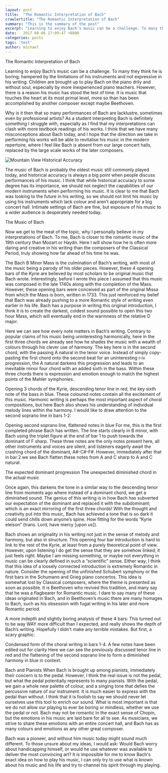 ```yaml
---
layout: post
title:  "The Romantic Interpretation of Bach"
crawlertitle: "The Romantic Interpretation of Bach"
summary: "This is the summary of the post"
excerpt: "Learning to enjoy Bach’s music can be a challenge. To many they think he is boring; hampered by the limitations of his instruments and not expressive in his writing. Children are brought up to play Bach on the piano drily and without soul, especially by more inexperienced piano teachers. However, there is a reason his music has stood the test of time. It is music that touches the heart at its most primal level, more so than has been accomplished by another composer except maybe Beethoven."
date:   2017-08-06 17:09:47 +0800
categories: posts
tags: 'test'
author: michael
---
```

The Romantic Interpretation of Bach

Learning to enjoy Bach’s music can be a challenge. To many they think he is boring; hampered by the limitations of his instruments and not expressive in his writing. Children are brought up to play Bach on the piano drily and without soul, especially by more inexperienced piano teachers. However, there is a reason his music has stood the test of time. It is music that touches the heart at its most primal level, more so than has been accomplished by another composer except maybe Beethoven.

Why is it then that so many performances of Bach are lacklustre, sometimes even by professional artists? As a student interpreting Bach is definitely something I struggle with, especially as I find that my interpretations can clash with more textbook readings of his works. I think that we have many misconceptions about Bach today, and I hope that the direction we take in performing his works will be able to revitalise his music in the modern repertoire, where I feel like Bach is absent from our large concert halls, replaced by the large scale works of the later composers. 

<img src="rails.jpg" alt="Mountain View">
Historical Accuracy

The music of Bach is probably the oldest music still commonly played today, and historical accuracy is always a big point when people discuss performances of his music. I think that while historical accuracy to some degree has its importance, we should not neglect the capabilities of our modern instruments when performing his music. It is clear to me that Bach was looking to the future in his writing, so we should not limit his music by using his instruments which lack colour and aren’t appropriate for a big concert hall. Intimate settings of Bach are fine, but exposure of his music to a wider audience is desperately needed today.

The Music of Bach

Now we get to the meat of the topic, why I personally believe in my interpretations of Bach. To me, Bach is closer to the romantic music of the 19th century than Mozart or Haydn. Here I will show how he is often more daring and creative in his writing than the composers of the Classical Period, truly showing how far ahead of his time he was.

The Bach B Minor Mass is the culmination of Bach’s writing, with most of the music being a parody of his older pieces. However, these 4 opening bars of the Kyrie are believed by most scholars to be original music that Bach wrote. Interestingly, before I wrote this piece I assumed that this music was composed in the late 1740s along with the completion of the Mass. However, these opening bars were conceived as part of the original Missa from which the Mass is born, written in 1733. This just reinforced my belief that Bach was already pushing to a more Romantic style of writing even earlier in his life. Bach has a purpose in writing this original introduction, I think it is to create the darkest, coldest sound possible to open this two hour Mass, which will eventually end in the warmness of the relative D major. 

Here we can see how every note matters in Bach’s writing. Contrary to popular claims of his music being uninteresting harmonically, here in the first three chords we already see how he shades the music with a wealth of colours through his clever use of harmony. The key here is in the second chord, with the passing A natural in the tenor voice. Instead of simply copy-pasting the first chord onto the second beat for an uninteresting i-iv progression, the A natural darkens this progression and leads to an inevitable minor four chord with an added sixth in the bass. Within these three chords there is expression and emotion enough to match the highest points of the Mahler symphonies.
 
Opening 3 chords of the Kyrie, descending tenor line in red, the key sixth note of the bass in blue. These coloured notes contain all the excitement of this music.
Harmonic writing is perhaps the most important aspect of choral compositions, but here Bach also shows his understanding of individual melody lines within the harmony. I would like to draw attention to the second soprano line in bars 1-2:
 
 Opening second soprano line, flattened notes in blue
For me, this is the first completed phrase Bach has written. The line starts clearly in B minor, with Bach using the triplet figure at the end of bar 1 to push towards the dominant of F sharp. These three notes are the only notes present here, all other instruments and voices are silent, and listeners eagerly await the crashing chord of the dominant, A#-C#-F#. However, immediately after that in bar 2 we see Bach flatten these notes from A and C sharp to A and C natural. 
  
The expected dominant progression                        The unexpected diminished chord in the actual music

Once again, this darkens the tone in a similar way to the descending tenor line from moments ago where instead of a dominant chord, we get a diminished sound. The genius of this writing is in how Bach has subverted our expectation of the dominant and replaced it with the subdominant; which is an exact mirroring of the first three chords! With the thought and creativity put into this music, Bach has achieved a tone that is so dark it could send chills down anyone’s spine. How fitting for the words “Kyrie eleison” (trans. Lord, have mercy [upon us]).

Bach shows an originality in his writing not just in the sense of melody and harmony, but also in structure. This opening four bar introduction is hard to link to the rest of the Kyrie, at least from a purely theoretical point of view. However, upon listening I do get the sense that they are somehow linked; it just feels right. Maybe I am missing something, or maybe not everything in music can be clearly defined in such a “scientific” sense. Either way, I think that this idea of a loosely connected introduction is extremely Romantic in nature. Consider the opening of the unfinished Schubert symphony or the first bars in the Schumann and Grieg piano concertos.  This idea is somewhat lost by Classical composers, where the theme is presented as soon as possible. It is Beethoven who revived this tradition, and many say that he was a flagbearer for Romantic music. I dare to say many of these ideas originated in Bach, and in Beethoven’s music there are many homages to Bach, such as his obsession with fugal writing in his later and more Romantic period.

A more indepth and slightly boring analysis of these 4 bars:
This turned out to be way WAY more difficult than I expected, and really shows the depth of Bach’s writing. Hopefully I didn’t make any terrible mistakes. But first, a scary graphic:
 
Condensed form of the choral writing in bars 1-4. A few notes have been edited out for clarity
Here we can see the previously discussed tenor line in red and the flattening of the second soprano line to form a diminished harmony in blue in context. 




Bach and Pianists 
When Bach is brought up among pianists, immediately their concern is to the pedal. However, I think the real issue is not the pedal, but what the pedal potentially represents to many pianists. With the pedal, we gain a whole new palette of colour, and a singing tone that defies the percussive nature of our instrument. It is much easier to express with the pedal than without. I think that it is foolish to say we should never let ourselves use this tool to enrich our sound. What is most important is that we do not allow our playing to ever be boring or mindless, whether we use the pedal or not. Bach may not be romantic in the exact sense of Chopin, but the emotions in his music are laid bare for all to see. As musicians, we strive to share these emotions with an entire concert hall, and Bach has as many colours and emotions as any other great composer.

Bach was a pioneer, and without him music today might sound much different. To those unsure about my ideas, I would ask: Would Bach worry about handicapping himself, or would he use whatever was available to deliver the most convincing art? It is impossible for me to know Bach's exact idea on how to play his music, I can only try to use what is known about his music and his life and try to channel his spirit through my playing.


